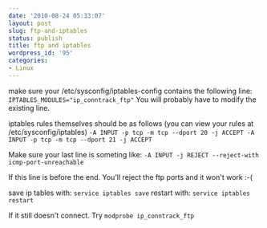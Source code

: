 ```yaml
---
date: '2010-08-24 05:33:07'
layout: post
slug: ftp-and-iptables
status: publish
title: ftp and iptables
wordpress_id: '95'
categories:
- Linux
---
```


make sure your  /etc/sysconfig/iptables-config contains the following line:
`IPTABLES_MODULES="ip_conntrack_ftp"`
You will probably have to modify the existing line.

iptables rules themselves should be as follows (you can view your rules at /etc/sysconfig/iptables)
`
-A INPUT -p tcp -m tcp --dport 20 -j ACCEPT
-A INPUT -p tcp -m tcp --dport 21 -j ACCEPT
`

Make sure your last line is someting like:
`
-A INPUT -j REJECT --reject-with icmp-port-unreachable
`

If this line is before the end. You'll reject the ftp ports and it won't work :-(

save ip tables with:
`service iptables save`
restart with:
`service iptables restart`

If it still doesn't connect. Try
`
modprobe ip_conntrack_ftp
`
